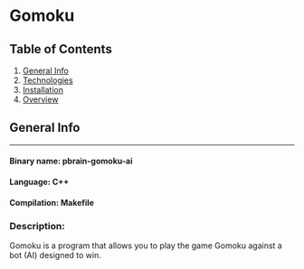 # Gomoku

## Table of Contents
1. [General Info](#general-info)
2. [Technologies](#technologies)
3. [Installation](#installation)
4. [Overview](#Overview)

## General Info
***
#### Binary name: pbrain-gomoku-ai
#### Language: C++
#### Compilation: Makefile

### Description:
Gomoku is a program that allows you to play the game Gomoku against a bot (AI) designed to win.